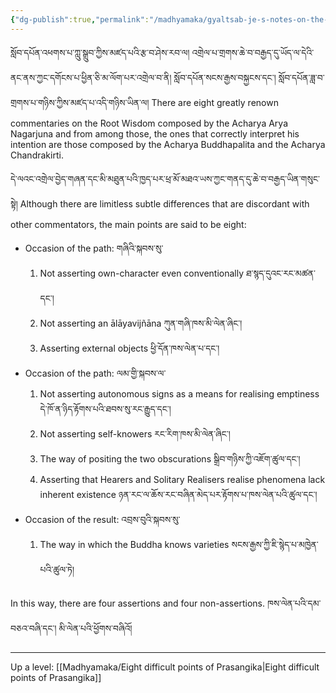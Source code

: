 ```yaml
---
{"dg-publish":true,"permalink":"/madhyamaka/gyaltsab-je-s-notes-on-the-eight-difficult-points/"}
---
```


སློབ་དཔོན་འཕགས་པ་ཀླུ་སྒྲུབ་ཀྱིས་མཛད་པའི་རྩ་བ་ཤེས་རབ་ལ། འགྲེལ་པ་གྲགས་ཆེ་བ་བརྒྱད་དུ་ཡོད་ལ་དེའི་ནང་ནས་ཀྱང་དགོངས་པ་ཕྱིན་ཅི་མ་ལོག་པར་འགྲེལ་བ་ནི། སློབ་དཔོན་སངས་རྒྱས་བསྐྱངས་དང༌། སློབ་དཔོན་ཟླ་བ་གྲགས་པ་གཉིས་ཀྱིས་མཛད་པ་འདི་གཉིས་ཡིན་ལ། 
There are eight greatly renown commentaries on the Root Wisdom composed by the Acharya Arya Nagarjuna and from among those, the ones that correctly interpret his intention are those composed by the Acharya Buddhapalita and the Acharya Chandrakirti.

དེ་ལའང་འགྲེལ་བྱེད་གཞན་དང་མི་མཐུན་པའི་ཁྱད་པར་ཕྲ་མོ་མཐའ་ཡས་ཀྱང་གནད་དུ་ཆེ་བ་བརྒྱད་ཡིན་གསུང་སྟེ། 
Although there are limitless subtle differences that are discordant with other commentators, the main points are said to be eight:
- Occasion of the path: གཞིའི་སྐབས་སུ་
	1. Not asserting own-character even conventionally ཐ་སྙད་དུའང་རང་མཚན་དང༌།
	2. Not asserting an ālāyavijñāna ཀུན་གཞི་ཁས་མི་ལེན་ཞིང༌།
	3. Asserting external objects ཕྱི་དོན་ཁས་ལེན་པ་དང༌།
- Occasion of the path: ལམ་གྱི་སྐབས་ལ་
	1. Not asserting autonomous signs as a means for realising emptiness དེ་ཁོ་ན་ཉིད་རྟོགས་པའི་ཐབས་སུ་རང་རྒྱུད་དང༌།
	2. Not asserting self-knowers རང་རིག་ཁས་མི་ལེན་ཞིང༌།
	3. The way of positing the two obscurations སྒྲིབ་གཉིས་ཀྱི་འཇོག་ཚུལ་དང༌། 
	4. Asserting that Hearers and Solitary Realisers realise phenomena lack inherent existence
	   ཉན་རང་ལ་ཆོས་རང་བཞིན་མེད་པར་རྟོགས་པ་ཁས་ལེན་པའི་ཚུལ་དང༌།
- Occasion of the result: འབྲས་བུའི་སྐབས་སུ་
	1. The way in which the Buddha knows varieties སངས་རྒྱས་ཀྱི་ཇི་སྙེད་པ་མཁྱེན་པའི་ཚུལ་ཏེ།

In this way, there are four assertions and four non-assertions. ཁས་ལེན་པའི་དམ་བཅའ་བཞི་དང༌། མི་ལེན་པའི་ཕྱོགས་བཞིའོ།
 

---
Up a level: [[Madhyamaka/Eight difficult points of Prasangika\|Eight difficult points of Prasangika]]